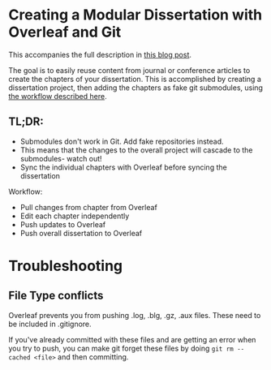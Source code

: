 # Creating a Modular Dissertation with Overleaf and Git

This accompanies the full description in [this blog post](http://ecomunsing.com/writing-your-dissertation-or-book-with-overleaf-git). 

The goal is to easily reuse content from journal or conference articles to create the chapters of your dissertation. This is accomplished by creating a dissertation project, then adding the chapters as fake git submodules, using [the workflow described here](http://web-dev.wirt.us/info/git/fake-git-submodules-better-git-inside-git).

## TL;DR:
- Submodules don't work in Git. Add fake repositories instead.
- This means that the changes to the overall project will cascade to the submodules- watch out!
- Sync the individual chapters with Overleaf before syncing the dissertation

Workflow:
- Pull changes from chapter from Overleaf
- Edit each chapter independently
- Push updates to Overleaf
- Push overall dissertation to Overleaf


# Troubleshooting


## File Type conflicts

Overleaf prevents you from pushing .log, .blg, .gz, .aux files. These need to be included in .gitignore.

If you've already committed with these files and are getting an error when you try to push, you can make git forget these files by doing `git rm --cached <file>` and then committing.